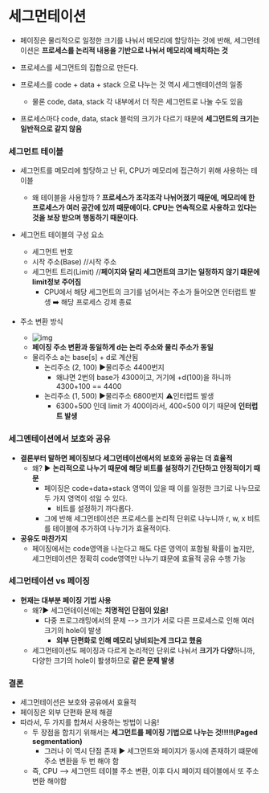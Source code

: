 # 세그먼테이션

* 페이징은 물리적으로 일정한 크기를 나눠서 메모리에 할당하는 것에 반해, 세그먼테이션은 **프로세스를 논리적 내용을 기반으로 나눠서 메모리에 배치하는 것**

* 프로세스를 세그먼트의 집합으로 만든다.

* 프로세스를 code + data + stack 으로 나누는 것 역시 세그멘테이션의 일종

  * 물론 code, data, stack 각 내부에서 더 작은 세그먼트로 나눌 수도 있음

* 프로세스마다 code, data, stack 블럭의 크기가 다르기 때문에 **세그먼트의 크기는 일반적으로 같지 않음**

  

### 세그먼트 테이블

* 세그먼트를 메모리에 할당하고 난 뒤, CPU가 메모리에 접근하기 위해 사용하는 테이블
  * 왜 테이블을 사용할까 ? **프로세스가 조각조각 나뉘어졌기 때문에, 메모리에 한 프로세스가 여러 공간에 있끼 때문에이다. CPU는 연속적으로 사용하고 있다는 것을 보장 받으며 행동하기 때문이다.**

* 세그먼트 테이블의 구성 요소
  * 세그먼트 번호
  * 시작 주소(Base) //시작 주소
  * 세그먼트 트리(Limit) //**페이지와 달리 세그먼트의 크기는 일정하지 않기 떄문에 limit정보 주어짐**
    * CPU에서 해당 세그먼트의 크기를 넘어서는 주소가 들어오면 인터럽트 발생 :arrow_right: 해당 프로세스 강제 종료
* 주소 변환 방식
  * ![img](https://user-images.githubusercontent.com/34755287/57119448-47043400-6da5-11e9-95da-91cb808de992.png)
  * **페이징 주소 변환과 동일하게 d는 논리 주소와 물리 주소가 동일**
  * 물리주소 a는 base[s] + d로 계산됨
    * 논리주소 (2, 100) :arrow_forward:물리주소 4400번지
      * 왜냐면 2번의 base가 4300이고, 거기에 +d(100)을 하니까 4300+100 == 4400
    * 논리주소 (1, 500) :arrow_forward:물리주소 6800번지 :warning:인터럽트 발생
      * 6300+500 인데 limit 가 400이라서, 400<500 이기 때문에 **인터럽트 발생**

### 세그멘테이션에서 보호와 공유

* **결론부터 말하면 페이징보다 세그먼테이션에서의 보호와 공유는 더 효율적**
  * 왜? :arrow_forward: **논리적으로 나누기 때문에 해당 비트를 설정하기 간단하고 안정적이기 때문**
    * 페이징은 code+data+stack 영역이 있을 때 이를 일정한 크기로 나누므로 두 가지 영역이 섞일 수 있다.
      * 비트를 설정하기 까다롭다.
    * 그에 반해 세그먼테이션은 프로세스를 논리적 단위로 나누니까 r, w, x 비트를 테이블에 추가하여 나누기가 효율적이다.
* **공유도 마찬가지**
  * 페이징에서는 code영역을 나눈다고 해도 다른 영역이 포함될 확률이 높지만, 세그먼테이션은 정확히 code영역만 나누기 떄문에 효율적 공유 수행 가능

### 세그먼테이션 vs 페이징

* **현재는 대부분 페이징 기법 사용**
  * 왜?:arrow_forward: 세그먼테이션에는 **치명적인 단점이 있음!**
    * 다중 프로그래밍에서의 문제 --> 크기가 서로 다른 프로세스로 인해 여러 크기의 hole이 발생
      * **외부 단편화로 인해 메모리 낭비되는게 크다고 했음**
  * 세그먼테이션도 페이징과 다르게 논리적인 단위로 나눠서 **크기가 다양**하니까, 다양한 크기의 hole이 봘생하므로 **같은 문제 발생**

### 결론

* 세그먼테이션은 보호와 공유에서 효율적
* 페이징은 외부 단편화 문제 해결
* 따라서, 두 가지를 합쳐서 사용하는 방법이 나옴!
  * 두 장점을 합치기 위해서는 **세그먼트를 페이징 기법으로 나누는 것!!!!!(Paged segmentation)**
    * 그러나 이 역시 단점 존재 :arrow_forward: 세그먼트와 페이지가 동시에 존재하기 떄문에 주소 변환을 두 번 해야 함
  * 즉, CPU --> 세그먼트 테이블 주소 변환, 이후 다시 페이지 테이블에서 또 주소 변환 해야함
